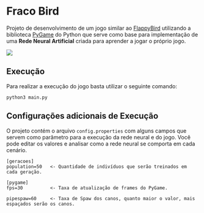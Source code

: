 # Fraco Bird
Projeto de desenvolvimento de um jogo similar ao [FlappyBird](https://flappybird.io/) utilizando a biblioteca [PyGame](https://www.pygame.org/news) do Python que serve como base para implementação de uma **Rede Neural Artificial** criada para aprender a jogar o próprio jogo. 

![](https://github.com/VitorMarinheiro/FracoBird/blob/main/assets/running.gif)

## Execução
Para realizar a execução do jogo basta utilizar o seguinte comando:

`python3 main.py`

## Configurações adicionais de Execução
O projeto contém o arquivo `config.properties` com alguns campos que servem como parâmetro para a execução da rede neural e do jogo.
Você pode editar os valores e analisar como a rede neural se comporta em cada cenário.

```
[geracoes]
population=50   <- Quantidade de indivíduos que serão treinados em cada geração.

[pygame]
fps=30          <- Taxa de atualização de frames do PyGame.

pipespaw=60     <- Taxa de Spaw dos canos, quanto maior o valor, mais espaçados serão os canos.
```

